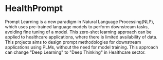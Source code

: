 # HealthPrompt
Prompt Learning is a new paradigm in Natural Language Processing(NLP), which uses pre-trained language models to perform downstream tasks, avoiding fine tuning of a model. This zero-shot learning approach can be applied to healthcare applications, where there is limited availability of data. This projects aims to design prompt methodologies for downstream applications using PLMs, without the need for model training. This approach can change "Deep Learning" to "Deep Thinking" in Healthcare sector.
